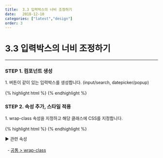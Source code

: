 ```yaml
---
title:  3.3 입력박스의 너비 조정하기
date:   2018-12-10
categories: ["latest","design"]
order: 3
---
```


3.3 입력박스의 너비 조정하기
===

---

### STEP 1. 컴포넌트 생성
<div>1. 버튼이 같이 있는 입력박스를 생성합니다. (input/search, datepicker/popup)</div>
<br>
{% highlight html %}
<sbux-input id="sbIdx1" name="sbName1" uitype="text"></sbux-input>
<sbux-datepicker id="sbIdx1" name="sbName1" uitype="popup"></sbux-datepicker>
{% endhighlight %}

### STEP 2. 속성 추가, 스타일 적용
<div>1. wrap-class 속성을 지정하고 해당 클래스에 CSS를 지정합니다.</div>
<br>
{% highlight html %}
<style>
    .widthClass{
        width:300px;
    }
</style>
<sbux-input id="sbIdx1" name="sbName1" uitype="text" wrap-class="widthClass"></sbux-input>
<sbux-datepicker id="sbIdx1" name="sbName1" uitype="popup" wrap-class="widthClass"></sbux-datepicker>
{% endhighlight %}

<sbux-tabs id="explainTab" name="explainTab" uitype="normal" title-target-id-array="exTab1" 
           title-text-array="설명">
</sbux-tabs>
<div class="tab-content">
    <div id="exTab1">
        ▶ 관련 속성<br><br>
        &nbsp;&nbsp;- <a href="https://softbowllab.github.io/sbux/attribute/latest/common.wrapclass#common" target="_blank">공통 > wrap-class</a><br>
    </div>
</div>